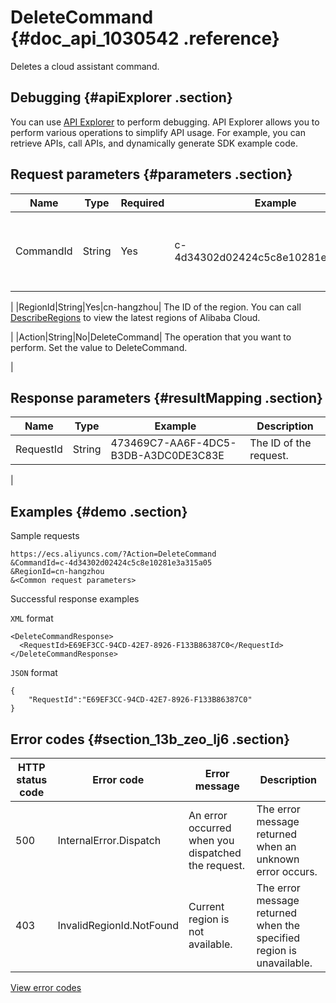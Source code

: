 # DeleteCommand {#doc_api_1030542 .reference}

Deletes a cloud assistant command.

## Debugging {#apiExplorer .section}

You can use [API Explorer](https://api.aliyun.com/#product=Ecs&api=DeleteCommand) to perform debugging. API Explorer allows you to perform various operations to simplify API usage. For example, you can retrieve APIs, call APIs, and dynamically generate SDK example code.

## Request parameters {#parameters .section}

|Name|Type|Required|Example|Description|
|----|----|--------|-------|-----------|
|CommandId|String|Yes|c-4d34302d02424c5c8e10281e3a315a05| The ID of the command. You can call [DescribeCommands](~~64843~~) to view all available command IDs.

 |
|RegionId|String|Yes|cn-hangzhou| The ID of the region. You can call [DescribeRegions](~~25609~~) to view the latest regions of Alibaba Cloud.

 |
|Action|String|No|DeleteCommand| The operation that you want to perform. Set the value to DeleteCommand.

 |

## Response parameters {#resultMapping .section}

|Name|Type|Example|Description|
|----|----|-------|-----------|
|RequestId|String|473469C7-AA6F-4DC5-B3DB-A3DC0DE3C83E| The ID of the request.

 |

## Examples {#demo .section}

Sample requests

``` {#request_demo}
https://ecs.aliyuncs.com/?Action=DeleteCommand
&CommandId=c-4d34302d02424c5c8e10281e3a315a05
&RegionId=cn-hangzhou 
&<Common request parameters>
```

Successful response examples

`XML` format

``` {#xml_return_success_demo}
<DeleteCommandResponse>
  <RequestId>E69EF3CC-94CD-42E7-8926-F133B86387C0</RequestId>
</DeleteCommandResponse>
```

`JSON` format

``` {#json_return_success_demo}
{
	"RequestId":"E69EF3CC-94CD-42E7-8926-F133B86387C0"
}
```

## Error codes {#section_13b_zeo_lj6 .section}

|HTTP status code|Error code|Error message|Description|
|----------------|----------|-------------|-----------|
|500|InternalError.Dispatch|An error occurred when you dispatched the request.|The error message returned when an unknown error occurs.|
|403|InvalidRegionId.NotFound|Current region is not available.|The error message returned when the specified region is unavailable.|

[View error codes](https://error-center.aliyun.com/status/product/Ecs)

